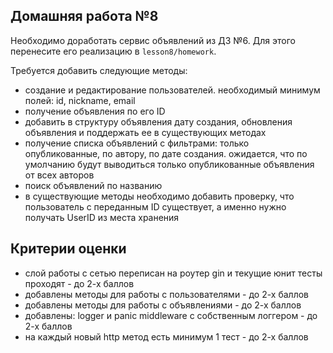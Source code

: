 ## Домашняя работа №8

Необходимо доработать сервис объявлений из ДЗ №6.
Для этого перенесите его реализацию в `lesson8/homework`.

Требуется добавить следующие методы:
- создание и редактирование пользователей. необходимый минимум полей: id, nickname, email
- получение объявления по его ID
- добавить в структуру объявления дату создания, обновления объявления и
  поддержать ее в существующих методах
- получение списка объявлений с фильтрами: только опубликованные, по автору, по дате создания.
ожидается, что по умолчанию будут выводиться только опубликованные объявления от всех авторов
- поиск объявлений по названию
- в существующие методы необходимо добавить проверку, что пользователь с переданным ID существует,
  а именно нужно получать UserID из места хранения


## Критерии оценки

- слой работы с сетью переписан на роутер gin и текущие юнит тесты проходят - до 2-х баллов
- добавлены методы для работы с пользователями - до 2-х баллов
- добавлены методы для работы с объявлениями - до 2-х баллов
- добавлены: logger и panic middleware с собственным логгером - до 2-х баллов
- на каждый новый http метод есть минимум 1 тест - до 2-х баллов
